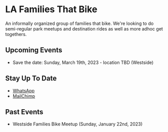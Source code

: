 # LA Families That Bike
An informally organized group of families that bike. We're looking to do semi-regular park meetups and destination rides as well as more adhoc get togethers.

## Upcoming Events
- Save the date: Sunday, March 19th, 2023 - location TBD (Westside)

## Stay Up To Date
- [WhatsApp](https://chat.whatsapp.com/FRVX5sYOcyFAZ0B2qwbdzP)
- [MailChimp](http://eepurl.com/iiW-iz)


## Past Events
- Westside Families Bike Meetup (Sunday, January 22nd, 2023)
